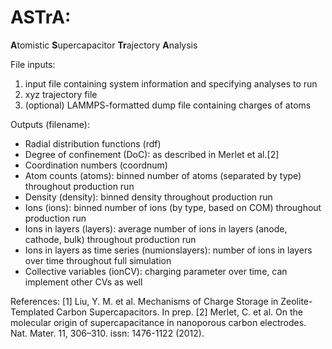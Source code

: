 # ASTrA:
**A**tomistic **S**upercapacitor **Tr**ajectory **A**nalysis

File inputs:
1. input file containing system information and specifying analyses to run
2. xyz trajectory file
3. (optional) LAMMPS-formatted dump file containing charges of atoms

Outputs (filename):
- Radial distribution functions (rdf)
- Degree of confinement (DoC): as described in Merlet et al.[2]
- Coordination numbers (coordnum)
- Atom counts (atoms): binned number of atoms (separated by type) throughout production run
- Density (density): binned density throughout production run
- Ions (ions): binned number of ions (by type, based on COM) throughout production run
- Ions in layers (layers): average number of ions in layers (anode, cathode, bulk) throughout production run
- Ions in layers as time series (numionslayers): number of ions in layers over time throughout full simulation
- Collective variables (ionCV): charging parameter over time, can implement other CVs as well

References:
[1] Liu, Y. M. et al. Mechanisms of Charge Storage in Zeolite-Templated Carbon Supercapacitors. In prep.
[2] Merlet, C. et al. On the molecular origin of supercapacitance in nanoporous carbon electrodes. Nat. Mater. 11, 306–310. issn: 1476-1122 (2012).

